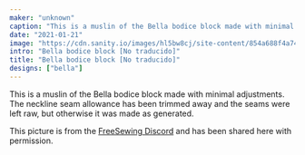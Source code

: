 ```yaml
---
maker: "unknown"
caption: "This is a muslin of the Bella bodice block made with minimal adjustments"
date: "2021-01-21"
image: "https://cdn.sanity.io/images/hl5bw8cj/site-content/854a688f4a7447de0b44f8371dbb2d3e0fdce9ea-1488x1680.jpg"
intro: "Bella bodice block [No traducido]"
title: "Bella bodice block [No traducido]"
designs: ["bella"]
---
```



This is a muslin of the Bella bodice block made with minimal adjustments. 
The neckline seam allowance has been trimmed away and the seams were left raw, but otherwise it was made as generated.

<Note>

This picture is from the [FreeSewing Discord](https://discord.freesewing.org/) and has been shared here with permission.

</Note>

